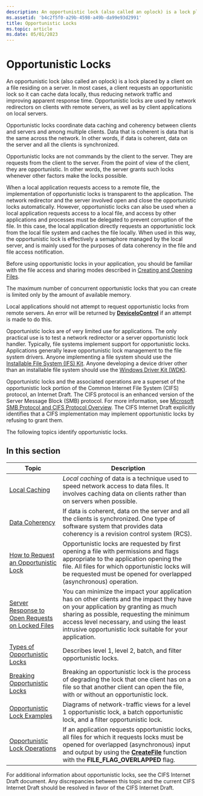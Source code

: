```yaml
---
description: An opportunistic lock (also called an oplock) is a lock placed by a client on a file residing on a server.
ms.assetid: 'b4c2f5f0-a29b-4598-a49b-da99e93d2991'
title: Opportunistic Locks
ms.topic: article
ms.date: 05/01/2023
---
```


# Opportunistic Locks

An opportunistic lock (also called an oplock) is a lock placed by a client on a file residing on a server. In most cases, a client requests an opportunistic lock so it can cache data locally, thus reducing network traffic and improving apparent response time. Opportunistic locks are used by network redirectors on clients with remote servers, as well as by client applications on local servers.

Opportunistic locks coordinate data caching and coherency between clients and servers and among multiple clients. Data that is coherent is data that is the same across the network. In other words, if data is coherent, data on the server and all the clients is synchronized.

Opportunistic locks are not commands by the client to the server. They are requests from the client to the server. From the point of view of the client, they are opportunistic. In other words, the server grants such locks whenever other factors make the locks possible.

When a local application requests access to a remote file, the implementation of opportunistic locks is transparent to the application. The network redirector and the server involved open and close the opportunistic locks automatically. However, opportunistic locks can also be used when a local application requests access to a local file, and access by other applications and processes must be delegated to prevent corruption of the file. In this case, the local application directly requests an opportunistic lock from the local file system and caches the file locally. When used in this way, the opportunistic lock is effectively a semaphore managed by the local server, and is mainly used for the purposes of data coherency in the file and file access notification.

Before using opportunistic locks in your application, you should be familiar with the file access and sharing modes described in [Creating and Opening Files](creating-and-opening-files.md).

The maximum number of concurrent opportunistic locks that you can create is limited only by the amount of available memory.

Local applications should not attempt to request opportunistic locks from remote servers. An error will be returned by [**DeviceIoControl**](/windows/desktop/api/ioapiset/nf-ioapiset-deviceiocontrol) if an attempt is made to do this.

Opportunistic locks are of very limited use for applications. The only practical use is to test a network redirector or a server opportunistic lock handler. Typically, file systems implement support for opportunistic locks. Applications generally leave opportunistic lock management to the file system drivers. Anyone implementing a file system should use the [Installable File System (IFS) Kit](/previous-versions/gg463062(v=msdn.10)). Anyone developing a device driver other than an installable file system should use the [Windows Driver Kit (WDK)](https://www.microsoft.com/?ref=go).

Opportunistic locks and the associated operations are a superset of the opportunistic lock portion of the Common Internet File System (CIFS) protocol, an Internet Draft. The CIFS protocol is an enhanced version of the Server Message Block (SMB) protocol. For more information, see [Microsoft SMB Protocol and CIFS Protocol Overview](microsoft-smb-protocol-and-cifs-protocol-overview.md). The CIFS Internet Draft explicitly identifies that a CIFS implementation may implement opportunistic locks by refusing to grant them.

The following topics identify opportunistic locks.

## In this section

| Topic | Description |
|--------|--------|
| [Local Caching](local-caching.md) | *Local caching* of data is a technique used to speed network access to data files. It involves caching data on clients rather than on servers when possible. |
| [Data Coherency](data-coherency.md) | If data is coherent, data on the server and all the clients is synchronized. One type of software system that provides data coherency is a revision control system (RCS). |
| [How to Request an Opportunistic Lock](how-to-request-an-opportunistic-lock.md) | Opportunistic locks are requested by first opening a file with permissions and flags appropriate to the application opening the file. All files for which opportunistic locks will be requested must be opened for overlapped (asynchronous) operation. |
| [Server Response to Open Requests on Locked Files](server-response-to-open-requests-on-locked-files.md) | You can minimize the impact your application has on other clients and the impact they have on your application by granting as much sharing as possible, requesting the minimum access level necessary, and using the least intrusive opportunistic lock suitable for your application. |
| [Types of Opportunistic Locks](types-of-opportunistic-locks.md) | Describes level 1, level 2, batch, and filter opportunistic locks. |
| [Breaking Opportunistic Locks](breaking-opportunistic-locks.md) | Breaking an opportunistic lock is the process of degrading the lock that one client has on a file so that another client can open the file, with or without an opportunistic lock. |
| [Opportunistic Lock Examples](opportunistic-lock-examples.md) | Diagrams of network-traffic views for a level 1 opportunistic lock, a batch opportunistic lock, and a filter opportunistic lock. |
| [Opportunistic Lock Operations](opportunistic-lock-operations.md) | If an application requests opportunistic locks, all files for which it requests locks must be opened for overlapped (asynchronous) input and output by using the [**CreateFile**](/windows/desktop/api/FileAPI/nf-fileapi-createfilea) function with the **FILE\_FLAG\_OVERLAPPED** flag. |

For additional information about opportunistic locks, see the CIFS Internet Draft document. Any discrepancies between this topic and the current CIFS Internet Draft should be resolved in favor of the CIFS Internet Draft.
